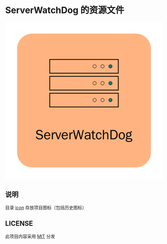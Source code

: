 # ServerWatchDog 的资源文件

![icon](./icon/stable.png)

## 说明

目录 [icon](./icon) 存放项目图标（包括历史图标）


## LICENSE

此项目内容采用 [MIT](./LICENSE.txt) 分发